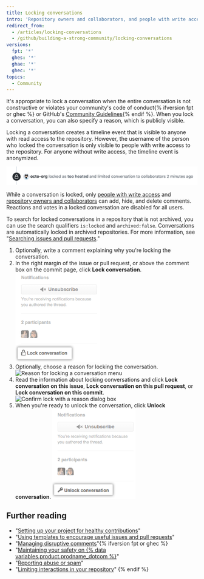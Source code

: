 ```yaml
---
title: Locking conversations
intro: 'Repository owners and collaborators, and people with write access to a repository, can lock conversations on issues, pull requests, and commits permanently or temporarily to defuse a heated interaction.'
redirect_from:
  - /articles/locking-conversations
  - /github/building-a-strong-community/locking-conversations
versions:
  fpt: '*'
  ghes: '*'
  ghae: '*'
  ghec: '*'
topics:
  - Community
---
```


It's appropriate to lock a conversation when the entire conversation is not constructive or violates your community's code of conduct{% ifversion fpt or ghec %} or GitHub's [Community Guidelines](/free-pro-team@latest/github/site-policy/github-community-guidelines){% endif %}. When you lock a conversation, you can also specify a reason, which is publicly visible.

Locking a conversation creates a timeline event that is visible to anyone with read access to the repository. However, the username of the person who locked the conversation is only visible to people with write access to the repository. For anyone without write access, the timeline event is anonymized.

![Anonymized timeline event for a locked conversation](/assets/images/help/issues/anonymized-timeline-entry-for-locked-conversation.png)

While a conversation is locked, only [people with write access](/articles/repository-permission-levels-for-an-organization/) and [repository owners and collaborators](/articles/permission-levels-for-a-user-account-repository/#collaborator-access-for-a-repository-owned-by-a-personal-account) can add, hide, and delete comments. Reactions and votes in a locked conversation are disabled for all users.

To search for locked conversations in a repository that is not archived, you can use the search qualifiers `is:locked` and `archived:false`. Conversations are automatically locked in archived repositories. For more information, see "[Searching issues and pull requests](/search-github/searching-on-github/searching-issues-and-pull-requests#search-based-on-whether-a-conversation-is-locked)."

1. Optionally, write a comment explaining why you're locking the conversation.
2. In the right margin of the issue or pull request, or above the comment box on the commit page, click **Lock conversation**.
![Lock conversation link](/assets/images/help/repository/lock-conversation.png)
3. Optionally, choose a reason for locking the conversation.
![Reason for locking a conversation menu](/assets/images/help/repository/locking-conversation-reason-menu.png)
4. Read the information about locking conversations and click **Lock conversation on this issue**, **Lock conversation on this pull request**, or **Lock conversation on this commit**.
![Confirm lock with a reason dialog box](/assets/images/help/repository/lock-conversation-confirm-with-reason.png)
5. When you're ready to unlock the conversation, click **Unlock conversation**.
![Unlock conversation link](/assets/images/help/repository/unlock-conversation.png)

## Further reading

- "[Setting up your project for healthy contributions](/communities/setting-up-your-project-for-healthy-contributions)"
- "[Using templates to encourage useful issues and pull requests](/communities/using-templates-to-encourage-useful-issues-and-pull-requests)"
- "[Managing disruptive comments](/communities/moderating-comments-and-conversations/managing-disruptive-comments)"{% ifversion fpt or ghec %}
- "[Maintaining your safety on {% data variables.product.prodname_dotcom %}](/communities/maintaining-your-safety-on-github)"
- "[Reporting abuse or spam](/communities/maintaining-your-safety-on-github/reporting-abuse-or-spam)"
- "[Limiting interactions in your repository](/communities/moderating-comments-and-conversations/limiting-interactions-in-your-repository)"
{% endif %}
